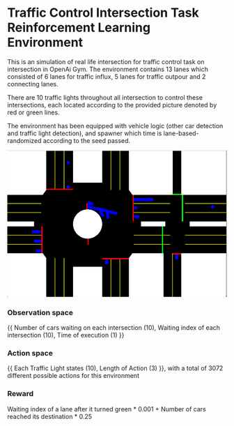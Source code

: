 # Traffic Control Intersection Task Reinforcement Learning Environment

This is an simulation of real life intersection for traffic control task on intersection in OpenAi Gym. The environment contains 13 lanes which consisted of 6 lanes for traffic influx, 5 lanes for traffic outpour and 2 connecting lanes.

There are 10 traffic lights throughout all intersection to control these intersections, each located according to the provided picture denoted by red or green lines.

The environment has been equipped with vehicle logic (other car detection and traffic light detection), and spawner which time is lane-based-randomized according to the seed passed.

![alt text](https://github.com/NyanNat/Intersection-Reinforcement-AIGym/blob/main/Traffic-light-environment-picture.png)

### Observation space
{{ Number of cars waiting on each intersection (10), Waiting index of each intersection (10), Time of execution (1) }}

### Action space
{{ Each Traffic Light states (10), Length of Action (3) }}, with a total of 3072 different possible actions for this environment

### Reward
Waiting index of a lane after it turned green * 0.001 + Number of cars reached its destination * 0.25

